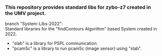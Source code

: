 ### This repository provides standard libs for zybo-z7 created in the UMV project.

branch "System-Libs-2022": <br>
Standard libraries for the "findContours Algorithm" based System created in 2022.<br>
* "slab" is a library for PSPL communication.<br>
* "pcam5c" is a library to run pcam5c (image sensor) using "slab".<br>
